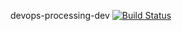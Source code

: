 devops-processing-dev [![Build Status](https://dev.azure.com/IMSParamed-DevOps/IMSParamed.DevOps.Public.Dev/_apis/build/status%2Fimsparamed-devops-processing-dev?branchName=dev)](https://dev.azure.com/IMSParamed-DevOps/IMSParamed.DevOps.Public.Dev/_build/latest?definitionId=123&branchName=dev)
